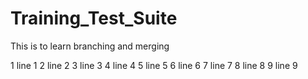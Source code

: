 # Training_Test_Suite
This is to learn branching and merging


1      line 1
2      line 2
3      line 3
4      line 4
5      line 5
6      line 6
7      line 7
8      line 8
9      line 9

